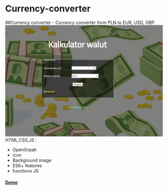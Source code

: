 # Currency-converter 
##Currency converter - Currency converter from PLN to EUR, USD, GBP.
<img src="https://github.com/dominikblak/Currency-converter/blob/master/img/Animation_currency_converter.gif" alt="demo_Currency_converter">
HTML,CSS,JS :
- OpenGrpah
- icon
- Background image
- ES6+ features
- functions JS
#### [Demo](https://dominikblak.github.io/Currency-converter/)
